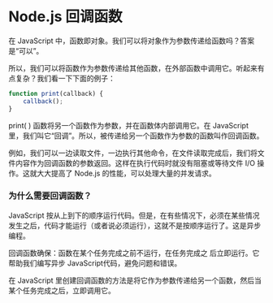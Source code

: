 # Node.js 回调函数

在 JavaScript 中，函数即对象。我们可以将对象作为参数传递给函数吗？答案是“可以”。

所以，我们可以将函数作为参数传递给其他函数，在外部函数中调用它。听起来有点复杂？我们看一下下面的例子：

```javascript
function print(callback) {  
    callback();
}
```

print( ) 函数将另一个函数作为参数，并在函数体内部调用它。在 JavaScript 里，我们叫它“回调”。所以，被传递给另一个函数作为参数的函数叫作回调函数。

例如，我们可以一边读取文件，一边执行其他命令，在文件读取完成后，我们将文件内容作为回调函数的参数返回。这样在执行代码时就没有阻塞或等待文件 I/O 操作。这就大大提高了 Node.js 的性能，可以处理大量的并发请求。

### **为什么需要回调函数？**

JavaScript 按从上到下的顺序运行代码。但是，在有些情况下，必须在某些情况发生之后，代码才能运行（或者说必须运行），这就不是按顺序运行了。这是异步编程。

回调函数确保：函数在某个任务完成之前不运行，在任务完成之   后立即运行。它帮助我们编写异步 JavaScript代码，避免问题和错误。

在 JavaScript 里创建回调函数的方法是将它作为参数传递给另一个函数，然后当某个任务完成之后，立即调用它。
